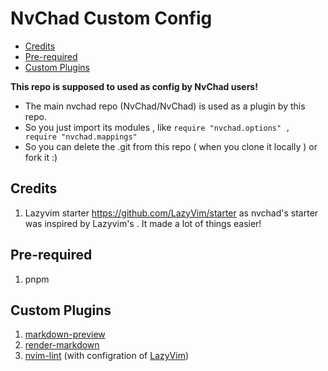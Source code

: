 # NvChad Custom Config

<!-- toc -->

- [Credits](#credits)
- [Pre-required](#pre-required)
- [Custom Plugins](#custom-plugins)

<!-- tocstop -->

**This repo is supposed to used as config by NvChad users!**

- The main nvchad repo (NvChad/NvChad) is used as a plugin by this repo.
- So you just import its modules , like
  `require "nvchad.options" , require "nvchad.mappings"`
- So you can delete the .git from this repo ( when you clone it locally ) or
  fork it :)

## Credits

1. Lazyvim starter <https://github.com/LazyVim/starter> as nvchad's starter was
   inspired by Lazyvim's . It made a lot of things easier!

## Pre-required

1. pnpm

## Custom Plugins

1. [markdown-preview](https://github.com/iamcco/markdown-preview.nvim)
2. [render-markdown](https://github.com/MeanderingProgrammer/render-markdown.nvim)
3. [nvim-lint](https://github.com/mfussenegger/nvim-lint) (with configration of
   [LazyVim](http://www.lazyvim.org/plugins/linting))
